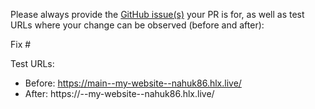 Please always provide the [GitHub issue(s)](../issues) your PR is for, as well as test URLs where your change can be observed (before and after):

Fix #<gh-issue-id>

Test URLs:
- Before: https://main--my-website--nahuk86.hlx.live/
- After: https://<branch>--my-website--nahuk86.hlx.live/
